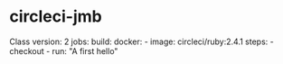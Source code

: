 # circleci-jmb
Class
version: 2
jobs:
  build:
    docker:
      - image: circleci/ruby:2.4.1
    steps:
      - checkout
      - run:  "A first hello"
